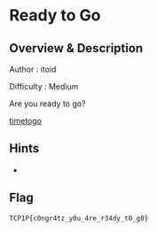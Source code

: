 
# Ready to Go

## Overview & Description

Author : itoid

Difficulty : Medium

Are you ready to go?

[timetogo](./dist/timetogo)

## Hints

-

## Flag

`TCP1P{c0ngr4tz_y0u_4re_r34dy_t0_g0}`


